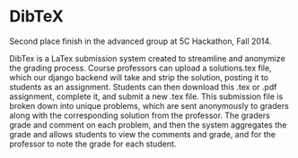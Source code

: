 DibTeX
======

Second place finish in the advanced group at 5C Hackathon, Fall 2014.


DibTex is a LaTex submission system created to streamline and anonymize the grading process. Course professors can upload a solutions.tex file, which our django backend will take and strip the solution, posting it to students as an assignment. Students can then download this .tex or .pdf assignment, complete it, and submit a new .tex file. This submission file is broken down into unique problems, which are sent anonymously to graders along with the corresponding solution from the professor. The graders grade and comment on each problem, and then the system aggregates the grade and allows students to view the comments and grade, and for the professor to note the grade for each student.
